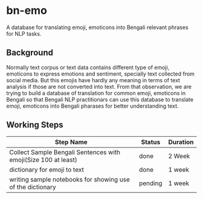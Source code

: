 # bn-emo
A database for translating emoji, emoticons into Bengali relevant phrases for NLP tasks.

## Background
Normally text corpus or text data contains different type of emoji, emoticons to express emotions and sentiment, specially text collected from social media. But this emojis have hardly any meaning in terms of text analysis if those are not converted into text. From that observation, we are trying to build a database of translation for common emoji, emoticons in Bengali so that Bengali NLP practitionars can use this database to translate emoji, emoticons into Bengali pharases for better understanding text.


## Working Steps
| Step Name  | Status | Duration |
| ------------- | ------------- | ------------- |
| Collect Sample Bengali Sentences with emoji(Size 100 at least)  | done  | 2 Week |
| dictionary for emoji to text | done | 1 week |
| writing sample notebooks for showing use of the dictionary | pending | 1 week |

